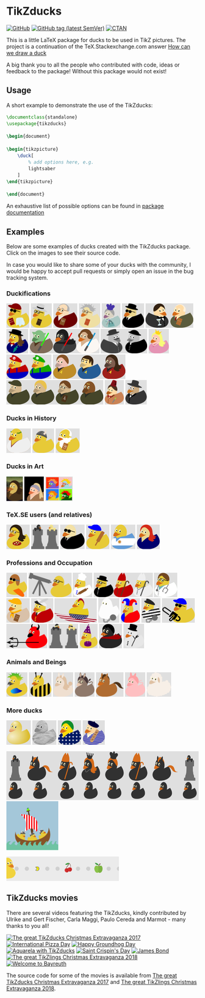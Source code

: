 # TikZducks

[![GitHub](https://img.shields.io/github/license/samcarter/tikzducks.svg?color=blue)](http://www.latex-project.org/lppl.txt)
[![GitHub tag (latest SemVer)](https://img.shields.io/github/tag/samcarter/tikzducks.svg?label=current%20version)](https://github.com/samcarter/tikzducks/releases/latest)
[![CTAN](https://img.shields.io/ctan/v/tikzducks.svg)](https://ctan.org/pkg/tikzducks)

This is a little LaTeX package for ducks to be used in TikZ pictures. The project is a continuation of the TeX.Stackexchange.com answer [How can we draw a duck](https://tex.stackexchange.com/a/347458/36296)

A big thank you to all the people who contributed with code, ideas or feedback to the package! Without this package would not exist!

## Usage

A short example to demonstrate the use of the TikZducks:

```latex
\documentclass{standalone}
\usepackage{tikzducks}

\begin{document}
	
\begin{tikzpicture}
	\duck[
		% add options here, e.g.
		lightsaber
	]
\end{tikzpicture}	
	
\end{document}
```

An exhaustive list of possible options can be found in [package documentation](./documentation.pdf)

## Examples

Below are some examples of ducks created with the TikZducks package. Click on the images to see their source code.

In case you would like to share some of your ducks with the community, I would be happy to accept pull requests or simply open an issue in the bug tracking system.

<!--
<a href="./duckpond/.tex"><img src="./duckpond/.png" alt=" Duck" height="64"></a>
-->

### Duckifications

<a href="./duckpond/Arthur.tex"><img src="./duckpond/Arthur.png" alt="Arthur Quack" title="Arthur Quack" height="64"></a>
<a href="./duckpond/Hilbert.tex"><img src="./duckpond/Hilbert.png" alt="Hilbert Duck" title="Hilbert Duck" height="64"></a>
<a href="./duckpond/Knuth.tex"><img src="./duckpond/Knuth.png" alt="Duck E. Knuth" title="Duck E. Knuth" height="64"></a>
<a href="./duckpond/PaulinoVanDuck.tex"><img src="./duckpond/PaulinoVanDuck.png" alt="Prof. Paulino van Duck" title="Prof. Paulino van Duck" height="64"></a>
<a href="./duckpond/QueenDuck.tex"><img src="./duckpond/QueenDuck.png" alt="Queen Duck" title="Queen duck" height="64"></a>
<a href="./duckpond/DuckInBlack.tex"><img src="./duckpond/DuckInBlack.png" alt="Duck in Black" title="Duck in Black" height="64"></a>
<a href="./duckpond/JamesDuck.tex"><img src="./duckpond/JamesDuck.png" alt="JamesDuck and Q(ack)" title="James Duck and Q(ack)" height="64"></a>
<a href="./duckpond/MaryDuckings.tex"><img src="./duckpond/MaryDuckings.png" alt="Mary Duckings" title="Mary Duckings" height="64"></a>
<a href="./duckpond/MayTheQuackBeWithYou.tex"><img src="./duckpond/MayTheQuackBeWithYou.png" alt="May the Quack be with you" title="May the Quack be with you" height="64"></a>
<a href="./duckpond/Peppone.tex"><img src="./duckpond/Peppone.png" alt="Peppone" title="Peppone" height="64"></a>
<a href="./duckpond/PrincessDuck.tex"><img src="./duckpond/PrincessDuck.png" alt="Princess Duck" title="Princess Duck" height="64"></a>
<a href="./duckpond/SuperDuckBrothers.tex"><img src="./duckpond/SuperDuckBrothers.png" alt="Super Duck Brothers" title="Super Duck Brothers" height="64"></a>
<a href="./duckpond/QuackLongAndProsper.tex"><img src="./duckpond/QuackLongAndProsper.png" alt="Quack long and prosper" title="Quack long and prosper" height="64"></a>
<a href="./duckpond/StarDucks.tex"><img src="./duckpond/StarDucks.png" alt="Star Ducks" title="Star Ducks" height="64"></a>
<a href="./duckpond/DuckWho.svg"><img src="./duckpond/DuckWho.png" alt="Duck Who" title="Duck Who" height="64"></a>
<a href="./duckpond/Phantom.svg"><img src="./duckpond/Phantom.png" alt="Phantom of the duckpond" title="Phantom of the duckpond" height="64"></a>

### Ducks in History

<a href="./duckpond/Ceasar.tex"><img src="./duckpond/Ceasar.png" alt="Gajus Quackus Ceasar" title="Gajus Quackus Ceasar" height="64"></a>
<a href="./duckpond/Viking.tex"><img src="./duckpond/Viking.png" alt="Viking Duck" title="Viking Duck" height="64"></a>
<a href="./duckpond/Pythagoras.tex"><img src="./duckpond/Pythagoras.png" alt="Pythagoras" title="Pythagoras" height="64"></a>

### Ducks in Art

<a href="./duckpond/MonaDuck.svg"><img src="./duckpond/MonaDuck.png" alt="Mona Duck" title="Mona Duck" height="64"></a>
<a href="./duckpond/GirlWithPearlEarring.svg"><img src="./duckpond/GirlWithPearlEarring.png" alt="Duck with pearl earring" title="Duck with pearl earring" height="64"></a>
<a href="./duckpond/PopArt.svg"><img src="./duckpond/PopArt.png" alt="Pop ArtArt" title="Pop Art" height="64"></a>

### TeX.SE users (and relatives)

<a href="./duckpond/CarLaTeX.tex"><img src="./duckpond/CarLaTeX.png" alt="CarLaTeX" title="CarLaTeX" height="64"></a>
<a href="./duckpond/Ulrike.tex"><img src="./duckpond/Ulrike.png" alt="Ulrike Fischer" title="Ulrike Fischer" height="64"></a>
<a href="./duckpond/Gert.tex"><img src="./duckpond/Gert.png" alt="Gert Fischer" title="Gert Fischer" height="64"></a>
<a href="./duckpond/Paulo.tex"><img src="./duckpond/Paulo.png" alt="Paulo" title="Paulo" height="64"></a>
<a href="./duckpond/Manooooh.tex"><img src="./duckpond/Manooooh.png" alt="Manooooh" title="Manooooh" height="64"></a>
<a href="./duckpond/Samcarter.tex"><img src="./duckpond/Samcarter.png" alt="samcarter" title="samcarter" height="64"></a>

### Professions and Occupation

<a href="./duckpond/AirDuck.tex"><img src="./duckpond/AirDuck.png" alt="AirDuck" title="AirDuck" height="64"></a>
<a href="./duckpond/AstroDuck.tex"><img src="./duckpond/AstroDuck.png" alt="Astro Duck" title="Astro Duck" height="64"></a>
<a href="./duckpond/Chef.tex"><img src="./duckpond/Chef.png" alt="Chef Duck" title="Chef Duck" height="64"></a>
<a href="./duckpond/ClergyDucks.tex"><img src="./duckpond/ClergyDucks.png" alt="Clergy Ducks" title="Clergy Ducks" height="64"></a>
<a href="./duckpond/DuckMD.tex"><img src="./duckpond/DuckMD.png" alt="Duck, MD" title="Duck, MD" height="64"></a>
<a href="./duckpond/DuckScout.tex"><img src="./duckpond/DuckScout.png" alt="Duck Scout" title="Duck Scout" height="64"></a>
<a href="./duckpond/QueensSwanUpper.tex"><img src="./duckpond/QueensSwanUpper.png" title="Queens Swan Upper" alt="Queens Swan Upper" height="64"></a>
<a href="./duckpond/Surfer.svg"><img src="./duckpond/Surfer.png" alt="Surfer Duck" title="Surfer Duck" height="64"></a>
<a href="./duckpond/Ghost.tex"><img src="./duckpond/Ghost.png" alt="Ghost  Duck" title="Ghost  Duck" height="64"></a>
<a href="./duckpond/Harlequin.tex"><img src="./duckpond/Harlequin.png" alt="Harlequin Duck" title="Harlequin Duck" height="64"></a>
<a href="./duckpond/Jailbird.tex"><img src="./duckpond/Jailbird.png" alt="Jail Bird" title="Jail Bird" height="64"></a>
<a href="./duckpond/Chainsaw.tex"><img src="./duckpond/Chainsaw.png" alt="Chainsaw Duck" title="Chainsaw Duck" height="64"></a>
<a href="./duckpond/Devil.tex"><img src="./duckpond/Devil.png" alt="Devil Duck" title="Devil Duck" height="64"></a>
<a href="./duckpond/Ninja.tex"><img src="./duckpond/Ninja.png" alt="Ninja Ducks" title="Ninja Ducks" height="64"></a>
<a href="./duckpond/PartyDuck.tex"><img src="./duckpond/PartyDuck.png" alt="Party Duck" title="Party Duck" height="64"></a>
<a href="./duckpond/Vampire.tex"><img src="./duckpond/Vampire.png" alt="Vampire Duck" title="Vampire Duck" height="64"></a>
<a href="./duckpond/Snowduck.tex"><img src="./duckpond/Snowduck.png" alt="Snowduck" title="Snowduck" height="64"></a>

### Animals and Beings

<a href="./duckpond/AraraDuck.tex"><img src="./duckpond/AraraDuck.png" alt="Arara Duck" title="Arara Duck" height="64"></a>
<a href="./duckpond/BeeDuck.tex"><img src="./duckpond/BeeDuck.png" alt="Bee Duck" title="Bee Duck" height="64"></a>
<a href="./duckpond/Bunny.tex"><img src="./duckpond/Bunny.png" alt="Bunny Duck" title="Bunny Duck" height="64"></a>
<a href="./duckpond/Donkey.tex"><img src="./duckpond/Donkey.png" alt="Donkey Duck" title="Donkey Duck" height="64"></a>
<a href="./duckpond/Horse.tex"><img src="./duckpond/Horse.png" alt="Horse Duck" title="Horse Duck" height="64"></a>
<a href="./duckpond/Pig.tex"><img src="./duckpond/Pig.png" alt="Pig Duck" title="Pig Duck" height="64"></a>
<a href="./duckpond/Sheep.tex"><img src="./duckpond/Sheep.png" alt="Sheep Duck" title="Sheep Duck" height="64"></a>

### More ducks

<a href="./duckpond/3Dduck.tex"><img src="./duckpond/3Dduck.png" alt="3D Duck" title="" height="64"></a>
<a href="./duckpond/Churyumov-Gerasimenko.tex"><img src="./duckpond/Churyumov-Gerasimenko.png" alt="67P/Churyumov–Gerasimenko" title="67P/Churyumov–Gerasimenko" height="64"></a>
<a href="./duckpond/Brazil.tex"><img src="./duckpond/Brazil.png" alt="Brazil Duck" title="Brazil Duck" height="64"></a>
<a href="./duckpond/FrenchDuck.tex"><img src="./duckpond/FrenchDuck.png" alt="French Duck" title="French Duck" height="64"></a>

<a href="./duckpond/Chess.tex"><img src="./duckpond/Chess.png" alt="Chess" title="Chess" height="128"></a>
<a href="./duckpond/Vikings.tex"><img src="./duckpond/Vikings.png" alt="Vikings" title="Vikings" height="128"></a>

<a href="./duckpond/Pacduck.tex"><img src="./duckpond/Pacduck.gif" alt="Pacduck" title="Pacduck" height="64"></a>


## TikZducks movies

There are several videos featuring the TikZducks, kindly contributed by Ulrike and Gert Fischer, Carla Maggi, Paulo Cereda and Marmot - many thanks to you all!

<a href="https://vimeo.com/246256860"><img src="https://user-images.githubusercontent.com/8226363/43651585-1281b074-9743-11e8-97f5-bf70617738a5.png" alt="The great TikZducks Christmas Extravaganza 2017" title="The great TikZducks Christmas Extravaganza 2017" height="128"></a>
<a href="https://vimeo.com/254643482"><img src="https://user-images.githubusercontent.com/8226363/43651589-12e84334-9743-11e8-9621-d5e6e53a0ca8.png" alt="International Pizza Day" title="International Pizza Day" height="128"></a>
<a href="https://vimeo.com/252719006"><img src="https://user-images.githubusercontent.com/8226363/43651585-1281b074-9743-11e8-97f5-bf70617738a5.png" alt="Happy Groundhog Day" title="Happy Groundhog Day" height="128"></a>
<a href="https://vimeo.com/270727100"><img src="https://user-images.githubusercontent.com/8226363/43651586-12a6c008-9743-11e8-99d2-5a66e7f5f1ee.png" alt="Aquarela with TikZducks" title="Aquarela with TikZducks" height="128"></a>
<a href="https://vimeo.com/295353434"><img src="https://user-images.githubusercontent.com/43832342/47496794-37d18600-d858-11e8-9e6e-777ffee1acdc.png" alt="Saint Crispin's Day" title="Saint Crispin's Day" height="128"></a>
<a href="https://vimeo.com/284348495"><img src="https://user-images.githubusercontent.com/43832342/47496795-37d18600-d858-11e8-8c0c-20ea2d0a23cd.png" alt="James Bond" title="James Bond" height="128"></a>
<a href="https://vimeo.com/305374856"><img src="https://user-images.githubusercontent.com/43832342/49704004-3cd27500-fc0d-11e8-9002-319a8e71aca7.png" alt="The great TikZlings Christmas Extravaganza 2018" title="The great TikZlings Christmas Extravaganza 2018" height="128"></a>
<a href="https://vimeo.com/337320777"><img src="https://user-images.githubusercontent.com/43832342/61394501-84b42b80-a8c3-11e9-9540-c9c80e6b3b34.png" alt="Welcome to Bayreuth" title="Welcome to Bayreuth" height="128"></a>

The source code for some of the movies is available from [The great TikZducks Christmas Extravaganza 2017](https://github.com/cereda/duck-extravaganza) and [The great TikZlings Christmas Extravaganza 2018](https://github.com/samcarter/Extravanganza2018).
